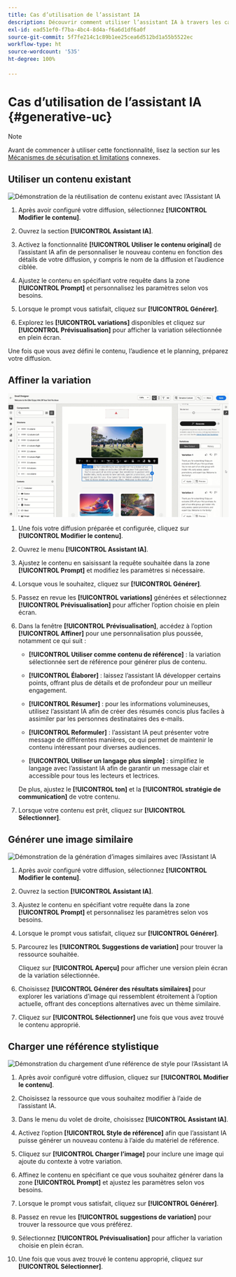 ```yaml
---
title: Cas d’utilisation de l’assistant IA
description: Découvrir comment utiliser l’assistant IA à travers les cas d’utilisation
exl-id: ead51ef0-f7ba-4bc4-8d4a-f6a6d1df6a0f
source-git-commit: 5f7fe214c1c89b1ee25cea6d512bd1a55b5522ec
workflow-type: ht
source-wordcount: '535'
ht-degree: 100%

---
```


# Cas d’utilisation de l’assistant IA {#generative-uc}

>[!NOTE]
>
>Avant de commencer à utiliser cette fonctionnalité, lisez la section sur les [Mécanismes de sécurisation et limitations](generative-gs.md#generative-guardrails) connexes.

## Utiliser un contenu existant

![Démonstration de la réutilisation de contenu existant avec l’Assistant IA](assets/do-not-localize/gen-ai-reuse-text.gif)

1. Après avoir configuré votre diffusion, sélectionnez **[!UICONTROL Modifier le contenu]**.

1. Ouvrez la section **[!UICONTROL Assistant IA]**.

1. Activez la fonctionnalité **[!UICONTROL Utiliser le contenu original]** de l’assistant IA afin de personnaliser le nouveau contenu en fonction des détails de votre diffusion, y compris le nom de la diffusion et l’audience ciblée.

1. Ajustez le contenu en spécifiant votre requête dans la zone **[!UICONTROL Prompt]** et personnalisez les paramètres selon vos besoins.

1. Lorsque le prompt vous satisfait, cliquez sur **[!UICONTROL Générer]**.

1. Explorez les **[!UICONTROL variations]** disponibles et cliquez sur **[!UICONTROL Prévisualisation]** pour afficher la variation sélectionnée en plein écran.

Une fois que vous avez défini le contenu, l’audience et le planning, préparez votre diffusion.

## Affiner la variation

![Démonstration de l’affinement des variations de contenu avec l’Assistant IA](assets/do-not-localize/gen-ai-variation.gif)

1. Une fois votre diffusion préparée et configurée, cliquez sur **[!UICONTROL Modifier le contenu]**.

1. Ouvrez le menu **[!UICONTROL Assistant IA]**.

1. Ajustez le contenu en saisissant la requête souhaitée dans la zone **[!UICONTROL Prompt]** et modifiez les paramètres si nécessaire.

1. Lorsque vous le souhaitez, cliquez sur **[!UICONTROL Générer]**.

1. Passez en revue les **[!UICONTROL variations]** générées et sélectionnez **[!UICONTROL Prévisualisation]** pour afficher l’option choisie en plein écran.

1. Dans la fenêtre **[!UICONTROL Prévisualisation]**, accédez à l’option **[!UICONTROL Affiner]** pour une personnalisation plus poussée, notamment ce qui suit :

   * **[!UICONTROL Utiliser comme contenu de référence]** : la variation sélectionnée sert de référence pour générer plus de contenu.

   * **[!UICONTROL Élaborer]** : laissez l’assistant IA développer certains points, offrant plus de détails et de profondeur pour un meilleur engagement.

   * **[!UICONTROL Résumer]** : pour les informations volumineuses, utilisez l’assistant IA afin de créer des résumés concis plus faciles à assimiler par les personnes destinataires des e-mails.

   * **[!UICONTROL Reformuler]** : l’assistant IA peut présenter votre message de différentes manières, ce qui permet de maintenir le contenu intéressant pour diverses audiences.

   * **[!UICONTROL Utiliser un langage plus simple]** : simplifiez le langage avec l’assistant IA afin de garantir un message clair et accessible pour tous les lecteurs et lectrices.

   De plus, ajustez le **[!UICONTROL ton]** et la **[!UICONTROL stratégie de communication]** de votre contenu.

1. Lorsque votre contenu est prêt, cliquez sur **[!UICONTROL Sélectionner]**.

## Générer une image similaire

![Démonstration de la génération d’images similaires avec l’Assistant IA](assets/do-not-localize/uc-image-similar.gif)

1. Après avoir configuré votre diffusion, sélectionnez **[!UICONTROL Modifier le contenu]**.

1. Ouvrez la section **[!UICONTROL Assistant IA]**.

1. Ajustez le contenu en spécifiant votre requête dans la zone **[!UICONTROL Prompt]** et personnalisez les paramètres selon vos besoins.

1. Lorsque le prompt vous satisfait, cliquez sur **[!UICONTROL Générer]**.

1. Parcourez les **[!UICONTROL Suggestions de variation]** pour trouver la ressource souhaitée.

   Cliquez sur **[!UICONTROL Aperçu]** pour afficher une version plein écran de la variation sélectionnée.

1. Choisissez **[!UICONTROL Générer des résultats similaires]** pour explorer les variations d’image qui ressemblent étroitement à l’option actuelle, offrant des conceptions alternatives avec un thème similaire.

1. Cliquez sur **[!UICONTROL Sélectionner]** une fois que vous avez trouvé le contenu approprié.

## Charger une référence stylistique

![Démonstration du chargement d’une référence de style pour l’Assistant IA](assets/do-not-localize/uc-image-reference.gif)

1. Après avoir configuré votre diffusion, cliquez sur **[!UICONTROL Modifier le contenu]**.

1. Choisissez la ressource que vous souhaitez modifier à l’aide de l’assistant IA.

1. Dans le menu du volet de droite, choisissez **[!UICONTROL Assistant IA]**.

1. Activez l’option **[!UICONTROL Style de référence]** afin que l’assistant IA puisse générer un nouveau contenu à l’aide du matériel de référence.

1. Cliquez sur **[!UICONTROL Charger l’image]** pour inclure une image qui ajoute du contexte à votre variation.

1. Affinez le contenu en spécifiant ce que vous souhaitez générer dans la zone **[!UICONTROL Prompt]** et ajustez les paramètres selon vos besoins.

1. Lorsque le prompt vous satisfait, cliquez sur **[!UICONTROL Générer]**.

1. Passez en revue les **[!UICONTROL suggestions de variation]** pour trouver la ressource que vous préférez.

1. Sélectionnez **[!UICONTROL Prévisualisation]** pour afficher la variation choisie en plein écran.

1. Une fois que vous avez trouvé le contenu approprié, cliquez sur **[!UICONTROL Sélectionner]**.